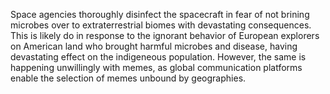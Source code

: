 Space agencies thoroughly disinfect the spacecraft in fear of not brining microbes over to extraterrestrial biomes with devastating consequences. This is likely do in response to the ignorant behavior of European explorers on American land who brought harmful microbes and disease, having devastating effect on the indigeneous population. However, the same is happening unwillingly with memes, as global communication platforms enable the selection of memes unbound by geographies.